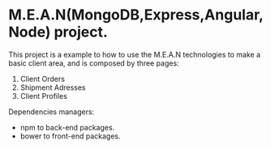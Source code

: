 # M.E.A.N(MongoDB,Express,Angular,Node) project.

This project is a example to how to use the M.E.A.N technologies to make a basic client area, and is composed by three pages:

1. Client Orders
2. Shipment Adresses
3. Client Profiles

Dependencies managers:
- npm to back-end packages.
- bower to front-end packages.
